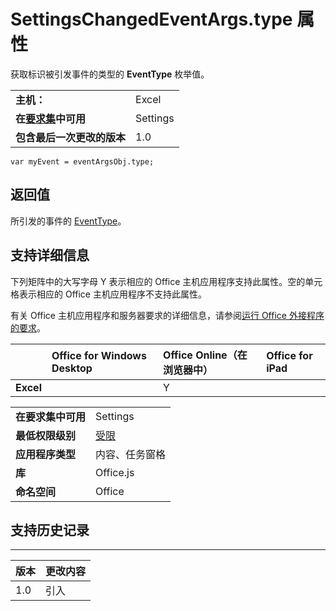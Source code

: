 
# SettingsChangedEventArgs.type 属性
获取标识被引发事件的类型的  **EventType** 枚举值。

|||
|:-----|:-----|
|**主机：**|Excel|
|**在[要求集](../../docs/overview/specify-office-hosts-and-api-requirements.md)中可用**|Settings|
|**包含最后一次更改的版本**|1.0|

```
var myEvent = eventArgsObj.type;
```


## 返回值

所引发的事件的 [EventType](../../reference/shared/eventtype-enumeration.md)。


## 支持详细信息


下列矩阵中的大写字母 Y 表示相应的 Office 主机应用程序支持此属性。空的单元格表示相应的 Office 主机应用程序不支持此属性。

有关 Office 主机应用程序和服务器要求的详细信息，请参阅[运行 Office 外接程序的要求](../../docs/overview/requirements-for-running-office-add-ins.md)。


||**Office for Windows Desktop**|**Office Online（在浏览器中）**|**Office for iPad**|
|:-----|:-----|:-----|:-----|
|**Excel**||Y||

|||
|:-----|:-----|
|**在要求集中可用**|Settings|
|**最低权限级别**|[受限](../../docs/develop/requesting-permissions-for-api-use-in-content-and-task-pane-add-ins.md)|
|**应用程序类型**|内容、任务窗格|
|**库**|Office.js|
|**命名空间**|Office|

## 支持历史记录



****


|**版本**|**更改内容**|
|:-----|:-----|
|1.0|引入|

